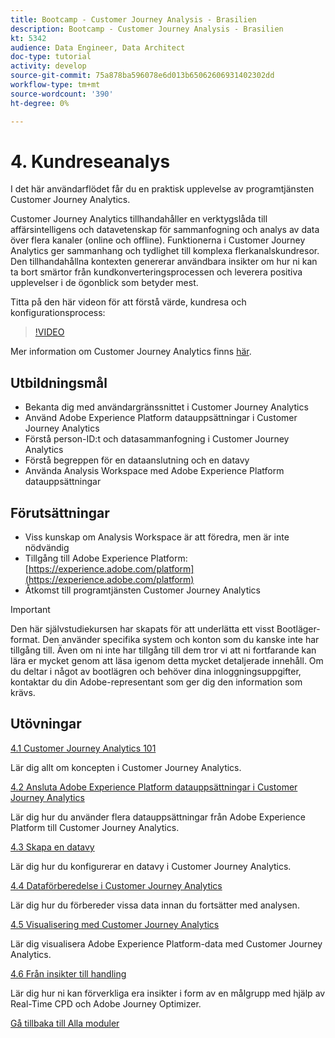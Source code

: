 ```yaml
---
title: Bootcamp - Customer Journey Analysis - Brasilien
description: Bootcamp - Customer Journey Analysis - Brasilien
kt: 5342
audience: Data Engineer, Data Architect
doc-type: tutorial
activity: develop
source-git-commit: 75a878ba596078e6d013b65062606931402302dd
workflow-type: tm+mt
source-wordcount: '390'
ht-degree: 0%

---
```


# 4. Kundreseanalys

I det här användarflödet får du en praktisk upplevelse av programtjänsten Customer Journey Analytics.

Customer Journey Analytics tillhandahåller en verktygslåda till affärsintelligens och datavetenskap för sammanfogning och analys av data över flera kanaler (online och offline). Funktionerna i Customer Journey Analytics ger sammanhang och tydlighet till komplexa flerkanalskundresor. Den tillhandahållna kontexten genererar användbara insikter om hur ni kan ta bort smärtor från kundkonverteringsprocessen och leverera positiva upplevelser i de ögonblick som betyder mest.

Titta på den här videon för att förstå värde, kundresa och konfigurationsprocess:

>[!VIDEO](https://video.tv.adobe.com/v/327188?quality=12&learn=on)

Mer information om Customer Journey Analytics finns [här](https://spark.adobe.com/page/t62eiRu9l6iWJ/).

## Utbildningsmål

- Bekanta dig med användargränssnittet i Customer Journey Analytics
- Använd Adobe Experience Platform datauppsättningar i Customer Journey Analytics
- Förstå person-ID:t och datasammanfogning i Customer Journey Analytics
- Förstå begreppen för en dataanslutning och en datavy
- Använda Analysis Workspace med Adobe Experience Platform datauppsättningar

## Förutsättningar

- Viss kunskap om Analysis Workspace är att föredra, men är inte nödvändig
- Tillgång till Adobe Experience Platform: [https://experience.adobe.com/platform](https://experience.adobe.com/platform)
- Åtkomst till programtjänsten Customer Journey Analytics

>[!IMPORTANT]
>
>Den här självstudiekursen har skapats för att underlätta ett visst Bootläger-format. Den använder specifika system och konton som du kanske inte har tillgång till. Även om ni inte har tillgång till dem tror vi att ni fortfarande kan lära er mycket genom att läsa igenom detta mycket detaljerade innehåll. Om du deltar i något av bootlägren och behöver dina inloggningsuppgifter, kontaktar du din Adobe-representant som ger dig den information som krävs.

## Utövningar

[4.1 Customer Journey Analytics 101](./ex1.md)

Lär dig allt om koncepten i Customer Journey Analytics.

[4.2 Ansluta Adobe Experience Platform datauppsättningar i Customer Journey Analytics](./ex2.md)

Lär dig hur du använder flera datauppsättningar från Adobe Experience Platform till Customer Journey Analytics.

[4.3 Skapa en datavy](./ex3.md)

Lär dig hur du konfigurerar en datavy i Customer Journey Analytics.

[4.4 Dataförberedelse i Customer Journey Analytics](./ex4.md)

Lär dig hur du förbereder vissa data innan du fortsätter med analysen.

[4.5 Visualisering med Customer Journey Analytics](./ex5.md)

Lär dig visualisera Adobe Experience Platform-data med Customer Journey Analytics.

[4.6 Från insikter till handling](./ex6.md)

Lär dig hur ni kan förverkliga era insikter i form av en målgrupp med hjälp av Real-Time CPD och Adobe Journey Optimizer.

[Gå tillbaka till Alla moduler](../../overview.md)

